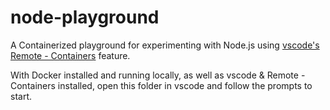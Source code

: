 # node-playground

A Containerized playground for experimenting with Node.js using [vscode's Remote - Containers](https://code.visualstudio.com/docs/remote/containers) feature.

With Docker installed and running locally, as well as vscode & Remote - Containers installed, open this folder in vscode and follow the prompts to start.
